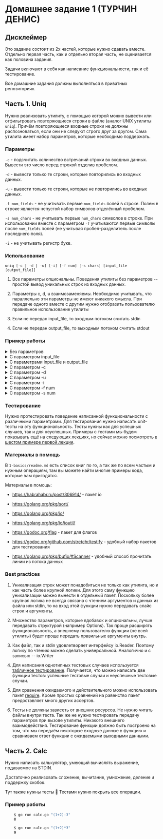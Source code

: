 # Домашнее задание 1 (ТУРЧИН ДЕНИС)

## Дисклеймер

Это задание состоит из 2х частей, которые нужно сдавать вместе.
Отдельно первая часть, как и отдельно вторая часть, не оценивается
как половина задания.

Задачи включают в себя как написание функциональности, так и её
тестирование.

Все домашние задания должны выполняться в приватных репозиториях.

## Часть 1. Uniq

Нужно реализовать утилиту, с помощью которой можно вывести или отфильтровать
повторяющиеся строки в файле (аналог UNIX утилиты `uniq`). Причём повторяющиеся
входные строки не должны распозноваться, если они не следуют строго друг за другом.
Сама утилита имеет набор параметров, которые необходимо поддержать.

### Параметры

`-с` - подсчитать количество встречаний строки во входных данных.
Вывести это число перед строкой отделив пробелом.

`-d` - вывести только те строки, которые повторились во входных данных.

`-u` - вывести только те строки, которые не повторились во входных данных.

`-f num_fields` - не учитывать первые `num_fields` полей в строке.
Полем в строке является непустой набор символов отделённый пробелом.

`-s num_chars` - не учитывать первые `num_chars` символов в строке.
При использовании вместе с параметром `-f` учитываются первые символы
после `num_fields` полей (не учитывая пробел-разделитель после
последнего поля).

`-i` - не учитывать регистр букв.

### Использование

`uniq [-c | -d | -u] [-i] [-f num] [-s chars] [input_file [output_file]]`

1. Все параметры опциональны. Поведения утилиты без параметров --
простой вывод уникальных строк из входных данных.

2. Параметры c, d, u взаимозаменяемы. Необходимо учитывать,
что параллельно эти параметры не имеют никакого смысла. При
передаче одного вместе с другим нужно отобразить пользователю
правильное использование утилиты

3. Если не передан input_file, то входным потоком считать stdin

4. Если не передан output_file, то выходным потоком считать stdout

### Пример работы

<details>
    <summary>Без параметров</summary>

```bash
$cat input.txt
I love music.
I love music.
I love music.

I love music of Kartik.
I love music of Kartik.
Thanks.
I love music of Kartik.
I love music of Kartik.
$cat input.txt | go run uniq.go
I love music.

I love music of Kartik.
Thanks.
I love music of Kartik.
```

</details>

<details>
    <summary>С параметром input_file</summary>

```bash
$cat input.txt
I love music.
I love music.
I love music.

I love music of Kartik.
I love music of Kartik.
Thanks.
I love music of Kartik.
I love music of Kartik.
$go run uniq.go input.txt
I love music.

I love music of Kartik.
Thanks.
I love music of Kartik.
```

</details>

<details>
    <summary>С параметрами input_file и output_file</summary>

```bash
$cat input.txt
I love music.
I love music.
I love music.

I love music of Kartik.
I love music of Kartik.
Thanks.
I love music of Kartik.
I love music of Kartik.
$go run uniq.go input.txt output.txt
$cat output.txt
I love music.

I love music of Kartik.
Thanks.
I love music of Kartik.
```

</details>

<details>
    <summary>С параметром -c</summary>

```bash
$cat input.txt
I love music.
I love music.
I love music.

I love music of Kartik.
I love music of Kartik.
Thanks.
I love music of Kartik.
I love music of Kartik.
$cat input.txt | go run uniq.go -c
3 I love music.
1 
2 I love music of Kartik.
1 Thanks.
2 I love music of Kartik.
```

</details>

<details>
    <summary>С параметром -d</summary>

```bash
$cat input.txt
I love music.
I love music.
I love music.

I love music of Kartik.
I love music of Kartik.
Thanks.
I love music of Kartik.
I love music of Kartik.
$cat input.txt | go run uniq.go -d
I love music.
I love music of Kartik.
I love music of Kartik.
```

</details>

<details>
    <summary>С параметром -u</summary>

```bash
$cat input.txt
I love music.
I love music.
I love music.

I love music of Kartik.
I love music of Kartik.
Thanks.
I love music of Kartik.
I love music of Kartik.
$cat input.txt | go run uniq.go -u

Thanks.
```

</details>

<details>
    <summary>С параметром -i</summary>

```bash
$cat input.txt
I LOVE MUSIC.
I love music.
I LoVe MuSiC.

I love MuSIC of Kartik.
I love music of kartik.
Thanks.
I love music of kartik.
I love MuSIC of Kartik.
$cat input.txt | go run uniq.go -i
I LOVE MUSIC.

I love MuSIC of Kartik.
Thanks.
I love music of kartik.
```

</details>

<details>
    <summary>С параметром -f num</summary>

```bash
$cat input.txt
We love music.
I love music.
They love music.

I love music of Kartik.
We love music of Kartik.
Thanks.
$cat input.txt | go run uniq.go -f 1
We love music.

I love music of Kartik.
Thanks.
```

</details>

<details>
    <summary>С параметром -s num</summary>

```bash
$cat input.txt
I love music.
A love music.
C love music.

I love music of Kartik.
We love music of Kartik.
Thanks.
$cat input.txt | go run uniq.go -s 1
I love music.

I love music of Kartik.
We love music of Kartik.
Thanks.
```

</details>

### Тестирование

Нужно протестировать поведение написанной функциональности
с различными параметрами. Для тестирования нужно написать unit-тесты
на эту функциональность. Тесты нужны как для успешных случаев,
так и для неуспешных. Примеры с тестами мы будем показывать ещё на
следующих лекциях, но сейчас можно посмотреть в [шестом примере первой лекции](https://github.com/go-park-mail-ru/lectures/blob/master/1-basics/6_is_sorted/sorted/sorted_test.go).

### Материалы в помощь

В `1-basics/readme.md` есть список книг по го, а так же по всем частым и нужным операциям, там вы можете найти многие примеры кода, которые вам пригодятся.

Материалы в помощь:

* https://habrahabr.ru/post/306914/ - пакет io

* https://golang.org/pkg/sort/

* https://golang.org/pkg/io/

* https://golang.org/pkg/io/ioutil/

* https://godoc.org/flag - пакет для флагов

* https://godoc.org/github.com/stretchr/testify - удобный набор
пакетов для тестирования

* https://golang.org/pkg/bufio/#Scanner - удобный способ прочитать
линии из потока данных

### Best practices

1. Уникализация строк может понадобиться не только как утилита,
но и как часть более крупной логики. Для этого саму функцию
уникализации можно вынести в отдельный пакет. Поскольку
более крупная логика не всегда связана с чтением аргументов
и данных из файла или stdin, то на вход этой функции нужно
передавать слайс строк и аргументы.

2. Множество параметров, которые вдобавок и опциональны, лучше
передавать структурой (например Options). Так проще расширять
функциональность, а внешнему пользователю функции (не всей утилиты)
будет проще передать правильные аргументы внутрь.

3. Как файл, так и stdin удовлетворяет интерфейсу io.Reader.
Поэтому логику по чтению можно сделать универсальной. Аналогично
и с записью -- io.Writer

4. Для написания однотипных тестовых случаев используется
[табличное тестирование](https://github.com/golang/go/wiki/TableDrivenTests). Получается, что можно написать две функции
тестов: успешные тестовые случаи и неуспешные тестовые случаи.

5. Для сравнения ожидаемого и действительного можно использовать
пакет [require](https://godoc.org/github.com/stretchr/testify/require).
Кроме простых сравнений на равенство пакет предоставляет много
других ассертов.

6. Тесты не должны зависеть от внешних ресурсов. Не нужно читать
файлы внутри теста. Так же не нужно тестировать передачу параметров
при вызове утилиты. Никакого внешнего взаимодействия. Тестирование
функции должно быть построено на том, что мы передаём некоторые
входные данные в функцию и сравниваем ответ функции с ожидаемыми
выходными данными.

## Часть 2. Calc

Нужно написать калькулятор, умеющий вычислять выражение, подаваемое на STDIN.

Достаточно реализовать сложение, вычитание, умножение, деление и поддержку скобок.

Тут также нужны тесты 🙂 Тестами нужно покрыть все операции.

### Пример работы

```bash
    $ go run calc.go "(1+2)-3"
    0

    $ go run calc.go "(1+2)*3"
    9
```